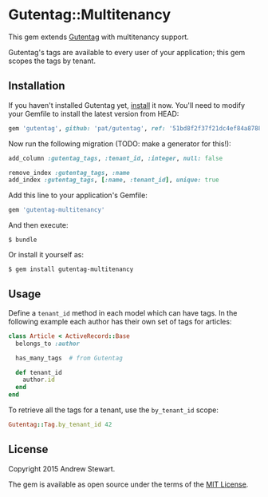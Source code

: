 # Gutentag::Multitenancy

This gem extends [Gutentag](https://github.com/pat/gutentag) with multitenancy support.

Gutentag's tags are available to every user of your application; this gem scopes the tags by tenant.


## Installation

If you haven't installed Gutentag yet, [install](https://github.com/pat/gutentag#installation) it now.  You'll need to modify your Gemfile to install the latest version from HEAD:

```ruby
gem 'gutentag', github: 'pat/gutentag', ref: '51bd8f2f37f21dc4ef84a87889db4f28aa3573e2'
```

Now run the following migration (TODO: make a generator for this!):

```ruby
add_column :gutentag_tags, :tenant_id, :integer, null: false

remove_index :gutentag_tags, :name
add_index :gutentag_tags, [:name, :tenant_id], unique: true
```

Add this line to your application's Gemfile:

```ruby
gem 'gutentag-multitenancy'
```

And then execute:

    $ bundle

Or install it yourself as:

    $ gem install gutentag-multitenancy


## Usage

Define a `tenant_id` method in each model which can have tags.  In the following example each author has their own set of tags for articles:

```ruby
class Article < ActiveRecord::Base
  belongs_to :author

  has_many_tags  # from Gutentag

  def tenant_id
    author.id
  end
end
```

To retrieve all the tags for a tenant, use the `by_tenant_id` scope:

```ruby
Gutentag::Tag.by_tenant_id 42
```


## License

Copyright 2015 Andrew Stewart.

The gem is available as open source under the terms of the [MIT License](http://opensource.org/licenses/MIT).

